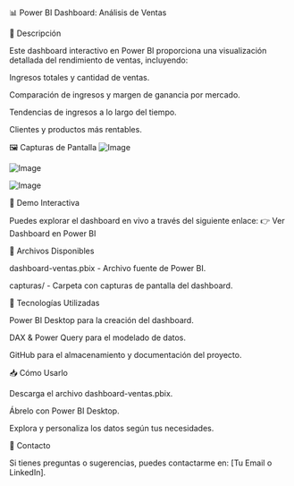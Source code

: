 📊 Power BI Dashboard: Análisis de Ventas

📌 Descripción

Este dashboard interactivo en Power BI proporciona una visualización detallada del rendimiento de ventas, incluyendo:

Ingresos totales y cantidad de ventas.

Comparación de ingresos y margen de ganancia por mercado.

Tendencias de ingresos a lo largo del tiempo.

Clientes y productos más rentables.

🖼 Capturas de Pantalla
![Image](https://github.com/user-attachments/assets/7a30882e-3b33-4ec3-88db-7fcd1a4329bf)

![Image](https://github.com/user-attachments/assets/a69f5f49-7bd7-49cd-a77c-862e0605b190)

![Image](https://github.com/user-attachments/assets/ec627503-181d-4d98-ac34-4aa7a1c36ae5)


🔗 Demo Interactiva

Puedes explorar el dashboard en vivo a través del siguiente enlace:
👉 Ver Dashboard en Power BI

📂 Archivos Disponibles

dashboard-ventas.pbix - Archivo fuente de Power BI.

capturas/ - Carpeta con capturas de pantalla del dashboard.

🚀 Tecnologías Utilizadas

Power BI Desktop para la creación del dashboard.

DAX & Power Query para el modelado de datos.

GitHub para el almacenamiento y documentación del proyecto.

📥 Cómo Usarlo

Descarga el archivo dashboard-ventas.pbix.

Ábrelo con Power BI Desktop.

Explora y personaliza los datos según tus necesidades.

📧 Contacto

Si tienes preguntas o sugerencias, puedes contactarme en: [Tu Email o LinkedIn].

